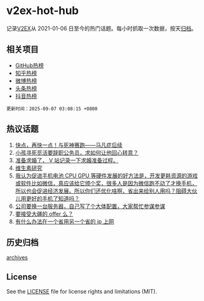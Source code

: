 # v2ex-hot-hub

 记录[V2EX](https://www.v2ex.com/)从 2021-01-06 日至今的热门话题。每小时抓取一次数据，按天[归档](archives)。
 
 ## 相关项目

- [GitHub热榜](https://github.com/lonnyzhang423/github-hot-hub)
- [知乎热榜](https://github.com/lonnyzhang423/zhihu-hot-hub)
- [微博热榜](https://github.com/lonnyzhang423/weibo-hot-hub)
- [头条热榜](https://github.com/lonnyzhang423/toutiao-hot-hub)
- [抖音热榜](https://github.com/lonnyzhang423/douyin-hot-hub)


 `更新时间：2025-09-07 03:08:15 +0800`

## 热议话题

1. [快点，再快一点！与死神赛跑——马凡症后续](https://www.v2ex.com/t/1157444)
1. [小孩寻死觅活要辞职公务员，求如何让他回心转意？](https://www.v2ex.com/t/1157522)
1. [准备求婚了， V 站记录一下求婚准备过程。](https://www.v2ex.com/t/1157460)
1. [维生素研究](https://www.v2ex.com/t/1157425)
1. [我认为促进手机电池 CPU GPU 等硬件发展的好方法是，开发更耗资源的游戏或软件比如微信，真应该给它颁个奖，很多人是因为微信跑不动了才换手机，所以也会促进经济发展。所以你们还优化啥啊，省出来给别人用吗？阻碍大伙儿用更好的手机了知道吗？](https://www.v2ex.com/t/1157448)
1. [公司要换一台服务器，自己写了个大体配置，大家帮忙参谋参谋](https://www.v2ex.com/t/1157431)
1. [要接受大疆的 offer 么？](https://www.v2ex.com/t/1157517)
1. [有什么办法在一个省用另一个省的 ip 上网](https://www.v2ex.com/t/1157467)

## 历史归档

[archives](archives)

## License

See the [LICENSE](LICENSE) file for license rights and limitations (MIT).
